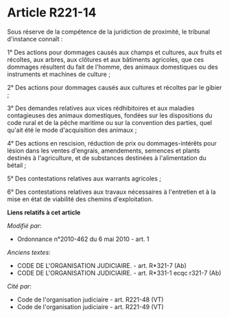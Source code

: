 # Article R221-14

Sous réserve de la compétence de la juridiction de proximité, le tribunal d'instance connaît :

1° Des actions pour dommages causés aux champs et cultures, aux fruits et récoltes, aux arbres, aux clôtures et aux bâtiments
agricoles, que ces dommages résultent du fait de l'homme, des animaux domestiques ou des instruments et machines de culture ;

2° Des actions pour dommages causés aux cultures et récoltes par le gibier ;

3° Des demandes relatives aux vices rédhibitoires et aux maladies contagieuses des animaux domestiques, fondées sur les
dispositions du code rural et de la pêche maritime ou sur la convention des parties, quel qu'ait été le mode d'acquisition
des animaux ;

4° Des actions en rescision, réduction de prix ou dommages-intérêts pour lésion dans les ventes d'engrais, amendements,
semences et plants destinés à l'agriculture, et de substances destinées à l'alimentation du bétail ;

5° Des contestations relatives aux warrants agricoles ;

6° Des contestations relatives aux travaux nécessaires à l'entretien et à la mise en état de viabilité des chemins
d'exploitation.

**Liens relatifs à cet article**

_Modifié par_:

  - Ordonnance n°2010-462 du 6 mai 2010 - art. 1

_Anciens textes_:

  - CODE DE L'ORGANISATION JUDICIAIRE. - art. R*321-7 (Ab)
  - CODE DE L'ORGANISATION JUDICIAIRE. - art. R*331-1 ecqc r321-7 (Ab)

_Cité par_:

  - Code de l'organisation judiciaire - art. R221-48 (VT)
  - Code de l'organisation judiciaire - art. R221-49 (VT)
